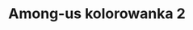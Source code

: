 ---
title: Among-us kolorowanka 2
description: Kolorowanka Among-us - wariant 2
canonical: /gry/among-us
variant_of: among-us
tags:
- gry
- among-us
---